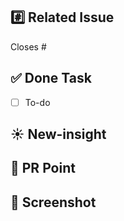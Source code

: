 <!-- # 뒤에 이슈번호를 적어주세요! -->

## #️⃣ Related Issue

Closes #

## ✅ Done Task

- [ ] To-do

## ☀️ New-insight

<!-- 새롭게 알게 된 부분을 적어주세요! (기록하면서 개발하기!) -->

## 💎 PR Point

<!-- 트러블 슈팅, 깊게 고민한 로직 설명, 공통 컴포넌트일 경우 사용방법 등을 적어주세요!  -->

## 📸 Screenshot

<!-- (선택) 구현한 부분 스크린샷 남기기 -->
